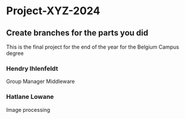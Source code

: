 # Project-XYZ-2024
## Create branches for the parts you did
This is the final project for the end of the year for the Belgium Campus degree

### Hendry Ihlenfeldt
Group Manager
Middleware

### Hatlane Lowane
Image processing
